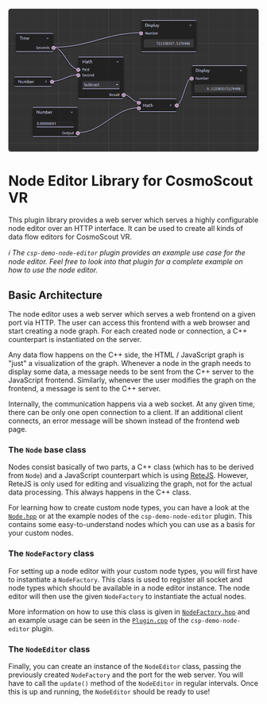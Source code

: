 <!-- 
SPDX-FileCopyrightText: German Aerospace Center (DLR) <cosmoscout@dlr.de>
SPDX-License-Identifier: CC-BY-4.0
 -->

<p align="center"> 
  <img src ="img/banner-node-editor.png" />
</p>

# Node Editor Library for CosmoScout VR

This plugin library provides a web server which serves a highly configurable node editor over an HTTP interface.
It can be used to create all kinds of data flow editors for CosmoScout VR.

_:information_source: The `csp-demo-node-editor` plugin provides an example use case for the node editor. Feel free to look into that plugin for a complete example on how to use the node editor._

## Basic Architecture

The node editor uses a web server which serves a web frontend on a given port via HTTP.
The user can access this frontend with a web browser and start creating a node graph.
For each created node or connection, a C++ counterpart is instantiated on the server.

Any data flow happens on the C++ side, the HTML / JavaScript graph is "just" a visualization of the graph.
Whenever a node in the graph needs to display some data, a message needs to be sent from the C++ server to the JavaScript frontend.
Similarly, whenever the user modifies the graph on the frontend, a message is sent to the C++ server.

Internally, the communication happens via a web socket.
At any given time, there can be only one open connection to a client.
If an additional client connects, an error message will be shown instead of the frontend web page.

### The `Node` base class

Nodes consist basically of two parts, a C++ class (which has to be derived from `Node`) and a JavaScript counterpart which is using [ReteJS](https://github.com/retejs/rete).
However, ReteJS is only used for editing and visualizing the graph, not for the actual data processing.
This always happens in the C++ class.

For learning how to create custom node types, you can have a look at the [`Node.hpp`](src/Node.hpp) or at the example nodes of the `csp-demo-node-editor` plugin.
This contains some easy-to-understand nodes which you can use as a basis for your custom
nodes.

### The `NodeFactory` class

For setting up a node editor with your custom node types, you will first have to instantiate a `NodeFactory`.
This class is used to register all socket and node types which should be available in a node editor instance.
The node editor will then use the given `NodeFactory` to instantiate the actual nodes.

More information on how to use this class is given in [`NodeFactory.hpp`](src/NodeFactory.hpp) and an example usage can be seen in the [`Plugin.cpp`](../csp-demo-node-editor/src/Plugin.cpp) of the `csp-demo-node-editor` plugin.

### The `NodeEditor` class

Finally, you can create an instance of the `NodeEditor` class, passing the previously created `NodeFactory` and the port for the web server.
You will have to call the `update()` method of the `NodeEditor` in regular intervals.
Once this is up and running, the `NodeEditor` should be ready to use!
